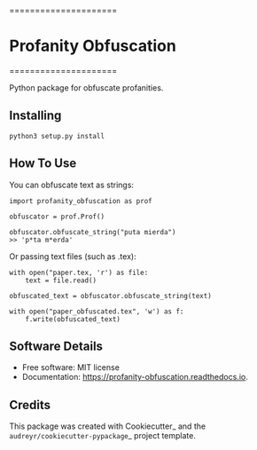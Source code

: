 =====================
# Profanity Obfuscation
=====================

Python package for obfuscate profanities.


## Installing

    python3 setup.py install

## How To Use

You can obfuscate text as strings:


    import profanity_obfuscation as prof

    obfuscator = prof.Prof()

    obfuscator.obfuscate_string("puta mierda")
    >> 'p*ta m*erda'

Or passing text files (such as .tex):

    with open("paper.tex, 'r') as file:
        text = file.read()

    obfuscated_text = obfuscator.obfuscate_string(text)

    with open("paper_obfuscated.tex", 'w') as f:
        f.write(obfuscated_text)

## Software Details

* Free software: MIT license
* Documentation: https://profanity-obfuscation.readthedocs.io.


## Credits

This package was created with Cookiecutter_ and the `audreyr/cookiecutter-pypackage`_ project template.
